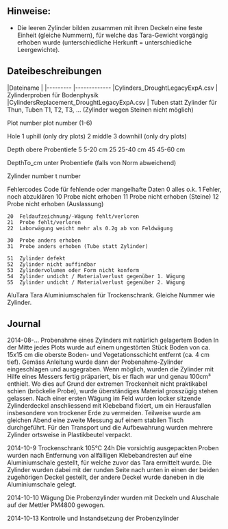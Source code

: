 ## Hinweise: ##
- Die leeren Zylinder bilden zusammen mit ihren Deckeln eine feste Einheit (gleiche Nummern), für welche das Tara-Gewicht vorgängig erhoben wurde (unterschiedliche Herkunft = unterschiedliche Leergewichte).


## Dateibeschreibungen ##
|Dateiname  					|
|---------					|-------------
|Cylinders_DroughtLegacyExpA.csv		| Zylinderproben für Bodenphysik
|CylindersReplacement_DroughtLegacyExpA.csv	| Tuben statt Zylinder für Thun, Tuben T1, T2, T3, ... (Zylinder wegen Steinen nicht möglich)
		
		
Plot	number	plot number (1-6)
		
		
Hole	1	uphill (only dry plots)
	2	middle
	3	downhill (only dry plots)
		
		
Depth		obere Probentiefe
	5	5-20 cm
	25	25-40 cm
	45	45-60 cm
		
		
DepthTo_cm		unter Probentiefe (falls von Norm abweichend)
		
		
Zylinder	number	t number
		
	
		
	
Fehlercodes		Code für fehlende oder mangelhafte Daten
	0	alles o.k.
	1	Fehler, noch abzuklären
	10	Probe nicht erhoben
	11	Probe nicht erhoben (Steine)
	12	Probe nicht erhoben (Auslassung)
		
	20	Feldaufzeichnung/-Wägung fehlt/verloren
	21	Probe fehlt/verloren
	22	Laborwägung weicht mehr als 0.2g ab von Feldwägung
		
	30	Probe anders erhoben
	31	Probe anders erhoben (Tube statt Zylinder)
		
	51	Zylinder defekt
	52	Zylinder nicht auffindbar
	53	Zylindervolumen oder Form nicht konform
	54	Zylinder undicht / Materialverlust gegenüber 1. Wägung
	55	Zylinder undicht / Materialverlust gegenüber 2. Wägung
		
		
		
		
AluTara		Tara Aluminiumschalen für Trockenschrank. Gleiche Nummer wie Zylinder.


## Journal ##
2014-08-... Probenahme eines Zylinders mit natürlich gelagertem Boden
	In der Mitte jedes Plots wurde auf einem ungestörten Stück Boden von ca. 15x15 cm die oberste Boden- und Vegetationsschicht entfernt (ca. 4 cm tief). Gemäss Anleitung wurde dann der Probenahme-Zylinder  eingeschlagen und ausgegraben. Wenn möglich, wurden die Zylinder mit Hilfe eines Messers fertig präpariert, bis er flach war und genau 100cm³ enthielt. Wo dies auf Grund der extremen Trockenheit nicht praktikabel schien (bröckelie Probe), wurde überständiges Material grosszügig stehen gelassen. Nach einer ersten Wägung im Feld wurden locker sitzende Zylinderdeckel anschliessend mit Klebeband fixiert, um ein Herausfallen insbesondere von trockener Erde zu vermeiden. Teilweise wurde am gleichen Abend eine zweite Messung auf einem stabilen Tisch durchgeführt.  Für den Transport und die Aufbewahrung wurden mehrere Zylinder ortsweise in Plastikbeutel verpackt.

2014-10-9 Trockenschrank 105°C 24h
	Die vorsichtig ausgepackten Proben wurden nach Entfernung von allfälligen Klebebandresten auf eine Aluminiumschale gestellt, für welche zuvor das Tara ermittelt wurde. Die Zylinder wurden dabei mit der runden Seite nach unten in einen der beiden zugehörigen Deckel gestellt, der andere Deckel wurde daneben in die Aluminiumschale gelegt.

2014-10-10 Wägung
	Die Probenzylinder wurden mit Deckeln und Aluschale auf der Mettler PM4800 gewogen.

2014-10-13 Kontrolle und Instandsetzung der Probenzylinder
	
